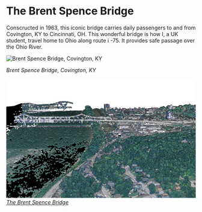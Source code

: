 
# The Brent Spence Bridge
Conscructed in 1963, this iconic bridge carries daily passengers to and from Covington, KY to Cincinnati, OH. This wonderful bridge is how I, a UK student, travel home to Ohio along route i -75. It provides safe passage over the Ohio River.  

![Brent Spence Bridge, Covington, KY](Layout.jpg)
     
*Brent Spence Bridge, Covington, KY*

![Screenshot of animation](animation.jpg)     
*[The Brent Spence Bridge](https://youtu.be/TaPQr_nKkL4)*
